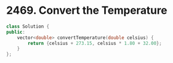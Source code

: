 # 2469. Convert the Temperature

```c++
class Solution {
public:
    vector<double> convertTemperature(double celsius) {
        return {celsius + 273.15, celsius * 1.80 + 32.00};
    }
};
```

